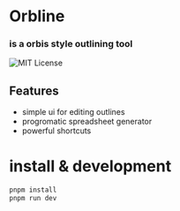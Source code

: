 # Orbline
### is a orbis style outlining tool
![MIT License](https://img.shields.io/badge/license-MIT-blue.svg)
## Features
- simple ui for editing outlines
- progromatic spreadsheet generator
- powerful shortcuts

# install & development
```bash
pnpm install
pnpm run dev
```